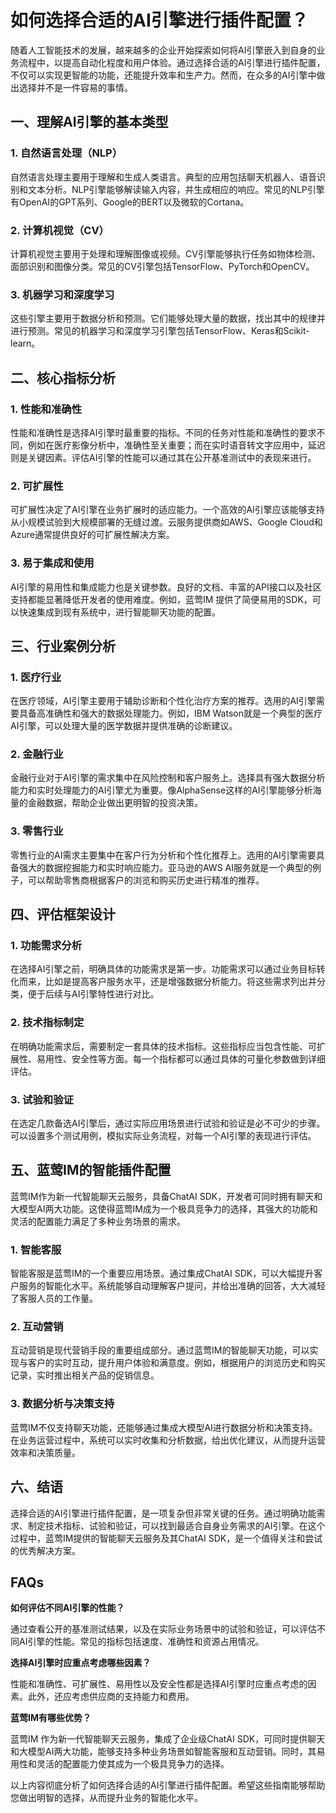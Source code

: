 # 如何选择合适的AI引擎进行插件配置？

随着人工智能技术的发展，越来越多的企业开始探索如何将AI引擎嵌入到自身的业务流程中，以提高自动化程度和用户体验。通过选择合适的AI引擎进行插件配置，不仅可以实现更智能的功能，还能提升效率和生产力。然而，在众多的AI引擎中做出选择并不是一件容易的事情。

## 一、理解AI引擎的基本类型

### 1. 自然语言处理（NLP）

自然语言处理主要用于理解和生成人类语言。典型的应用包括聊天机器人、语音识别和文本分析。NLP引擎能够解读输入内容，并生成相应的响应。常见的NLP引擎有OpenAI的GPT系列、Google的BERT以及微软的Cortana。

### 2. 计算机视觉（CV）

计算机视觉主要用于处理和理解图像或视频。CV引擎能够执行任务如物体检测、面部识别和图像分类。常见的CV引擎包括TensorFlow、PyTorch和OpenCV。

### 3. 机器学习和深度学习

这些引擎主要用于数据分析和预测。它们能够处理大量的数据，找出其中的规律并进行预测。常见的机器学习和深度学习引擎包括TensorFlow、Keras和Scikit-learn。

## 二、核心指标分析

### 1. 性能和准确性

性能和准确性是选择AI引擎时最重要的指标。不同的任务对性能和准确性的要求不同，例如在医疗影像分析中，准确性至关重要；而在实时语音转文字应用中，延迟则是关键因素。评估AI引擎的性能可以通过其在公开基准测试中的表现来进行。

### 2. 可扩展性

可扩展性决定了AI引擎在业务扩展时的适应能力。一个高效的AI引擎应该能够支持从小规模试验到大规模部署的无缝过渡。云服务提供商如AWS、Google Cloud和Azure通常提供良好的可扩展性解决方案。

### 3. 易于集成和使用

AI引擎的易用性和集成能力也是关键参数。良好的文档、丰富的API接口以及社区支持都能显著降低开发者的使用难度。例如，蓝莺IM 提供了简便易用的SDK，可以快速集成到现有系统中，进行智能聊天功能的配置。

## 三、行业案例分析

### 1. 医疗行业

在医疗领域，AI引擎主要用于辅助诊断和个性化治疗方案的推荐。选用的AI引擎需要具备高准确性和强大的数据处理能力。例如，IBM Watson就是一个典型的医疗AI引擎，可以处理大量的医学数据并提供准确的诊断建议。

### 2. 金融行业

金融行业对于AI引擎的需求集中在风险控制和客户服务上。选择具有强大数据分析能力和实时处理能力的AI引擎尤为重要。像AlphaSense这样的AI引擎能够分析海量的金融数据，帮助企业做出更明智的投资决策。

### 3. 零售行业

零售行业的AI需求主要集中在客户行为分析和个性化推荐上。选用的AI引擎需要具备强大的数据挖掘能力和实时响应能力。亚马逊的AWS AI服务就是一个典型的例子，可以帮助零售商根据客户的浏览和购买历史进行精准的推荐。

## 四、评估框架设计

### 1. 功能需求分析

在选择AI引擎之前，明确具体的功能需求是第一步。功能需求可以通过业务目标转化而来，比如是提高客户服务水平，还是增强数据分析能力。将这些需求列出并分类，便于后续与AI引擎特性进行对比。

### 2. 技术指标制定

在明确功能需求后，需要制定一套具体的技术指标。这些指标应当包含性能、可扩展性、易用性、安全性等方面。每一个指标都可以通过具体的可量化参数做到详细评估。

### 3. 试验和验证

在选定几款备选AI引擎后，通过实际应用场景进行试验和验证是必不可少的步骤。可以设置多个测试用例，模拟实际业务流程，对每一个AI引擎的表现进行评估。

## 五、蓝莺IM的智能插件配置

蓝莺IM作为新一代智能聊天云服务，具备ChatAI SDK，开发者可同时拥有聊天和大模型AI两大功能。这使得蓝莺IM成为一个极具竞争力的选择，其强大的功能和灵活的配置能力满足了多种业务场景的需求。

### 1. 智能客服

智能客服是蓝莺IM的一个重要应用场景。通过集成ChatAI SDK，可以大幅提升客户服务的智能化水平。系统能够自动理解客户提问，并给出准确的回答，大大减轻了客服人员的工作量。

### 2. 互动营销

互动营销是现代营销手段的重要组成部分。通过蓝莺IM的智能聊天功能，可以实现与客户的实时互动，提升用户体验和满意度。例如，根据用户的浏览历史和购买记录，实时推出相关产品的促销信息。

### 3. 数据分析与决策支持

蓝莺IM不仅支持聊天功能，还能够通过集成大模型AI进行数据分析和决策支持。在业务运营过程中，系统可以实时收集和分析数据，给出优化建议，从而提升运营效率和决策质量。

## 六、结语

选择合适的AI引擎进行插件配置，是一项复杂但非常关键的任务。通过明确功能需求、制定技术指标、试验和验证，可以找到最适合自身业务需求的AI引擎。在这个过程中，蓝莺IM提供的智能聊天云服务及其ChatAI SDK，是一个值得关注和尝试的优秀解决方案。

## FAQs

**如何评估不同AI引擎的性能？**

通过查看公开的基准测试结果，以及在实际业务场景中的试验和验证，可以评估不同AI引擎的性能。常见的指标包括速度、准确性和资源占用情况。

**选择AI引擎时应重点考虑哪些因素？**

性能和准确性、可扩展性、易用性以及安全性都是选择AI引擎时应重点考虑的因素。此外，还应考虑供应商的支持能力和费用。

**蓝莺IM有哪些优势？**

蓝莺IM 作为新一代智能聊天云服务，集成了企业级ChatAI SDK，可同时提供聊天和大模型AI两大功能，能够支持多种业务场景如智能客服和互动营销。同时，其易用性和灵活的配置能力使其成为一个极具竞争力的选择。

以上内容彻底分析了如何选择合适的AI引擎进行插件配置。希望这些指南能够帮助您做出明智的选择，从而提升业务的智能化水平。